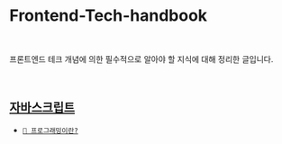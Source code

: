 # Frontend-Tech-handbook

</br>

프론트엔드 테크 개념에 의한  필수적으로 알아야 할 지식에 대해 정리한 글입니다.

</br>

## [자바스크립트](#자바스크립트)

- [`🐾 프로그래밍이란?`](#프로그래밍이란?)